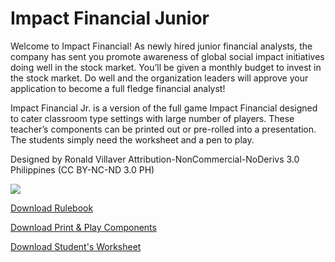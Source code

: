 # Impact Financial Junior
Welcome to Impact Financial! As newly hired junior financial analysts, the company has sent you promote awareness of global social impact initiatives doing well in the stock market. You’ll be given a monthly budget to invest in the stock market. Do well and the organization leaders will approve your application to become a full fledge financial analyst!

Impact Financial Jr. is a version of the full game Impact Financial designed to cater classroom type settings with large number of players. These teacher’s components can be printed out or pre-rolled into a presentation. The students simply need the worksheet and a pen to play.

Designed by Ronald Villaver 
Attribution-NonCommercial-NoDerivs 3.0 Philippines (CC BY-NC-ND 3.0 PH)

![](https://raw.githubusercontent.com/rvillaver/ImpactFinancialJunior/master/Impact%20Financial%20Guide.jpg)

[Download Rulebook](Impact%20Financial%20Junior%20Rulebook.pdf)

[Download Print & Play Components](Impact%20Financial%20Junior%20Components.pdf)

[Download Student's Worksheet](Impact%20Financial%20Junior%20Worksheet.pdf)

